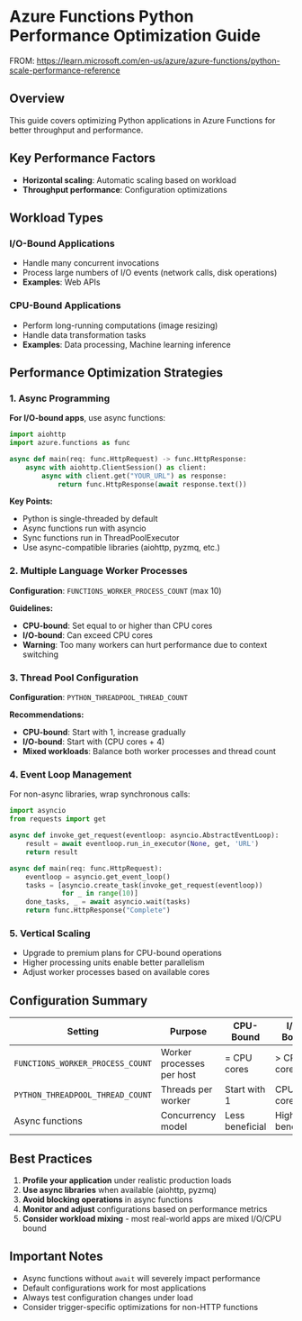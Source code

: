 # Azure Functions Python Performance Optimization Guide

FROM: https://learn.microsoft.com/en-us/azure/azure-functions/python-scale-performance-reference

## Overview

This guide covers optimizing Python applications in Azure Functions for better throughput and performance.

## Key Performance Factors

- **Horizontal scaling**: Automatic scaling based on workload
- **Throughput performance**: Configuration optimizations

## Workload Types

### I/O-Bound Applications

- Handle many concurrent invocations
- Process large numbers of I/O events (network calls, disk operations)
- **Examples**: Web APIs

### CPU-Bound Applications  

- Perform long-running computations (image resizing)
- Handle data transformation tasks
- **Examples**: Data processing, Machine learning inference

## Performance Optimization Strategies

### 1. Async Programming

**For I/O-bound apps**, use async functions:

```python
import aiohttp
import azure.functions as func

async def main(req: func.HttpRequest) -> func.HttpResponse:
    async with aiohttp.ClientSession() as client:
        async with client.get("YOUR_URL") as response:
            return func.HttpResponse(await response.text())
```

**Key Points:**

- Python is single-threaded by default
- Async functions run with asyncio
- Sync functions run in ThreadPoolExecutor
- Use async-compatible libraries (aiohttp, pyzmq, etc.)

### 2. Multiple Language Worker Processes

**Configuration**: `FUNCTIONS_WORKER_PROCESS_COUNT` (max 10)

**Guidelines:**

- **CPU-bound**: Set equal to or higher than CPU cores
- **I/O-bound**: Can exceed CPU cores
- **Warning**: Too many workers can hurt performance due to context switching

### 3. Thread Pool Configuration

**Configuration**: `PYTHON_THREADPOOL_THREAD_COUNT`

**Recommendations:**
- **CPU-bound**: Start with 1, increase gradually
- **I/O-bound**: Start with (CPU cores + 4)
- **Mixed workloads**: Balance both worker processes and thread count

### 4. Event Loop Management

For non-async libraries, wrap synchronous calls:

```python
import asyncio
from requests import get

async def invoke_get_request(eventloop: asyncio.AbstractEventLoop):
    result = await eventloop.run_in_executor(None, get, 'URL')
    return result

async def main(req: func.HttpRequest):
    eventloop = asyncio.get_event_loop()
    tasks = [asyncio.create_task(invoke_get_request(eventloop)) 
             for _ in range(10)]
    done_tasks, _ = await asyncio.wait(tasks)
    return func.HttpResponse("Complete")
```

### 5. Vertical Scaling

- Upgrade to premium plans for CPU-bound operations
- Higher processing units enable better parallelism
- Adjust worker processes based on available cores

## Configuration Summary

| Setting | Purpose | CPU-Bound | I/O-Bound |
|---------|---------|-----------|-----------|
| `FUNCTIONS_WORKER_PROCESS_COUNT` | Worker processes per host | = CPU cores | > CPU cores |
| `PYTHON_THREADPOOL_THREAD_COUNT` | Threads per worker | Start with 1 | CPU cores + 4 |
| Async functions | Concurrency model | Less beneficial | Highly beneficial |

## Best Practices

1. **Profile your application** under realistic production loads
2. **Use async libraries** when available (aiohttp, pyzmq)
3. **Avoid blocking operations** in async functions
4. **Monitor and adjust** configurations based on performance metrics
5. **Consider workload mixing** - most real-world apps are mixed I/O/CPU bound

## Important Notes

- Async functions without `await` will severely impact performance
- Default configurations work for most applications
- Always test configuration changes under load
- Consider trigger-specific optimizations for non-HTTP functions